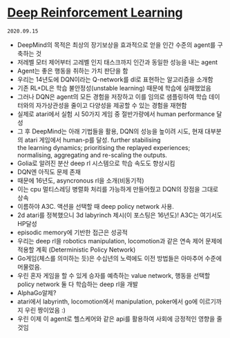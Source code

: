# [Deep Reinforcement Learning](https://deepmind.com/blog/article/deep-reinforcement-learning)
`2020.09.15`

- DeepMind의 목적은 최상의 장기보상을 효과적으로 얻을 인간 수준의 agent를 구축하는 것
- 저레벨 모터 제어부터 고레벨 인지 태스크까지 인간과 동일한 성능을 내는  agent
- Agent는 좋은 행동을 취하는 가치 판단을 함
- 우리는 14년도에 DQN이라는 Q-network를 dl로 표현하는 알고리즘을 소개함
- 기존 RL+DL은 학습 불안정성(unstable learning) 때문에 학습에 실패했었음
- 그러나 DQN은 agent의 모든 경험을 저장하고 이를 임의로 샘플링하여 학습 데이터와의 자가상관성을 줄이고 다양성을 제공할 수 있는 경험을 재현함
- 실제로 atari에서 실험 시 50가지 게임 중 절반가량에서 human performance 달성
- 그 후 DeepMind는 아래 기법들을 활용, DQN의 성능을 높이려 시도, 현재 대부분의 atari 게임에서 human-p를 달성.
further stabilising the learning dynamics; prioritising the replayed experiences; normalising, aggregating and re-scaling the outputs.
- Golia로 알려진 분산 deep rl 시스템으로 학습 속도도 향상시킴
- DQN엔 아직도 문제 존재
- 때문에 16년도, asyncronous rl을 소개(비동기적)
- 이는 cpu 멀티스레딩 병렬화 처리를 가능하게 만들어줬고 DQN의 장점을 그대로 상속
- 이름하야 A3C. 액션을 선택할 때 deep policy network 사용.
- 2d atari를 정복했으니 3d labyrinch 제시(이 포스팅은 16년도)! A3C는 여기서도 HP달성
- episodic memory에 기반한 접근은 성공적
- 우리는 deep rl을 robotics manipulation, locomotion과 같은 연속 제어 문제에 적용할 계획 (Deterministic Policy Network)
- Go게임(체스를 의미하는 듯)은 수십년의 노력에도 이전 방법들은 아마추어 수준에 머물렀음.
- 우린 혼자 게임을 할 수 있게 승자를 예측하는 value network, 행동을 선택할 policy network 둘 다 학습하는 deep rl을 개발
- AlphaGo알제?
- atari에서 labyrinth, locomotion에서 manipulation, poker에서 go에 이르기까지 우린 짱이었음 :)
- 우린 이제 이 agent로 헬스케어와 같은 api를 활용하여 사회에 긍정적인 영향을 줄 것임
